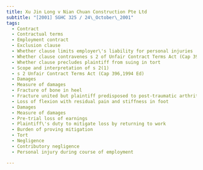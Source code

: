 ```yaml
---
title: Xu Jin Long v Nian Chuan Construction Pte Ltd 
subtitle: "[2001] SGHC 325 / 24\_October\_2001"
tags:
  - Contract
  - Contractual terms
  - Employment contract
  - Exclusion clause
  - Whether clause limits employer\'s liability for personal injuries
  - Whether clause contravenes s 2 of Unfair Contract Terms Act (Cap 396, 1994 Ed)
  - Whether clause precludes plaintiff from suing in tort
  - Scope and interpretation of s 2(1)
  - s 2 Unfair Contract Terms Act (Cap 396,1994 Ed)
  - Damages
  - Measure of damages
  - Fracture of bone in heel
  - Fracture united but plaintiff predisposed to post-traumatic arthritis
  - Loss of flexion with residual pain and stiffness in foot
  - Damages
  - Measure of damages
  - Pre-trial loss of earnings
  - Plaintiff\'s duty to mitigate loss by returning to work
  - Burden of proving mitigation
  - Tort
  - Negligence
  - Contributory negligence
  - Personal injury during course of employment

---
```


